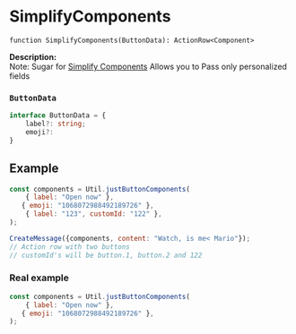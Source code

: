 # SimplifyComponents
`function SimplifyComponents(ButtonData): ActionRow<Component>`

**Description:**  
Note: Sugar for [Simplify Components](./SimplifyComponents.md)
Allows you to Pass only personalized fields

### `ButtonData`
```ts
interface ButtonData = {
	label?: string;
	emoji?: 
}
```


## Example
```js
const components = Util.justButtonComponents(
	{ label: "Open now" },
   { emoji: "1068072988492189726" },
	{ label: "123", customId: "122" },
);

CreateMessage({components, content: "Watch, is me< Mario"});
// Action row with two buttons
// customId's will be button.1, button.2 and 122
```

### Real example
```js
const components = Util.justButtonComponents(
	{ label: "Open now" },
   { emoji: "1068072988492189726" },
);
```

